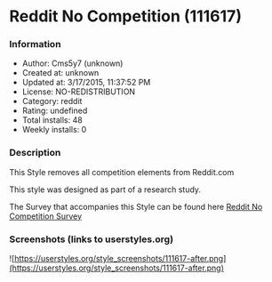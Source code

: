 # Reddit No Competition (111617)

### Information
- Author: Cms5y7 (unknown)
- Created at: unknown
- Updated at: 3/17/2015, 11:37:52 PM
- License: NO-REDISTRIBUTION
- Category: reddit
- Rating: undefined
- Total installs: 48
- Weekly installs: 0


### Description
This Style removes all competition elements from Reddit.com

This style was designed as part of a research study.

The Survey that accompanies this Style can be found here <a href="https://www.surveymonkey.com/s/RHT9ZH5">Reddit No Competition Survey</a>


### Screenshots (links to userstyles.org)
![https://userstyles.org/style_screenshots/111617-after.png](https://userstyles.org/style_screenshots/111617-after.png)


